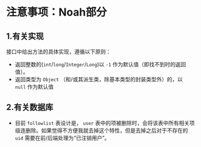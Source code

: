# 注意事项：Noah部分
## 1.有关实现

接口中给出方法的具体实现，遵循以下原则：
- 返回整数的(`int`/`long`/`Integer`/`Long`)以 `-1` 作为默认值（即找不到时的返回值）。
- 返回类型为 `Object` （和/或其派生类，除基本类型的封装类型外）的，以 `null` 作为默认值

## 2.有关数据库

- 目前 `followlist` 表设计是， `user` 表中的项被删除时，会将该表中所有相关项级连删除。如果觉得不方便我就去掉这个特性，但是去掉之后对于不存在的 `uid` 需要在前/后端处理为“已注销用户”。